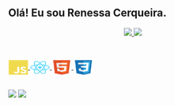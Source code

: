 ## Olá! Eu sou Renessa Cerqueira.

<div align="center">
    <a href="https://github.com/srenessa">
        <img height="180em"
            src="https://github-readme-stats.vercel.app/api?username=srenessa&show_icons=true&theme=highcontrast&include_all_commits=true&count_private=true" />
        <img height="180em"
            src="https://github-readme-stats.vercel.app/api/top-langs/?username=srenessa&layout=compact&langs_count=7&theme=highcontrast" />
</div>

##

<div style="display: inline_block"><br>
    <img align="center" alt="Renessa-Js" height="30" width="40"
        src="https://raw.githubusercontent.com/devicons/devicon/master/icons/javascript/javascript-plain.svg">
    <img align="center" alt="Renessa-React" height="30" width="40"
        src="https://raw.githubusercontent.com/devicons/devicon/master/icons/react/react-original.svg">
    <img align="center" alt="Renessa-HTML" height="30" width="40"
        src="https://raw.githubusercontent.com/devicons/devicon/master/icons/html5/html5-original.svg">
    <img align="center" alt="Renessa-CSS" height="30" width="40"
        src="https://raw.githubusercontent.com/devicons/devicon/master/icons/css3/css3-original.svg">
</div>

##
<div>
<a href="https://www.linkedin.com/in/renessa-cerqueira/" target="_blank"><img src="https://img.shields.io/badge/-LinkedIn-%230077B5?style=for-the-badge&logo=linkedin&logoColor=white" target="_blank"></a> 
 <a href="https://mail.google.com/mail/u/0/?tab=rm&ogbl#inbox?compose=new" target="_blank"><img src="https://img.shields.io/badge/Gmail-D14836?style=for-the-badge&logo=gmail&logoColor=white"></a> 
</div>
